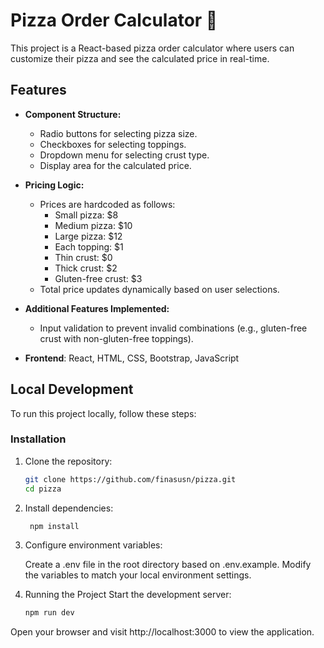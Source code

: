 # Pizza Order Calculator 🍕

This project is a React-based pizza order calculator where users can customize their pizza and see the calculated price in real-time.

## Features

- **Component Structure:**
  - Radio buttons for selecting pizza size.
  - Checkboxes for selecting toppings.
  - Dropdown menu for selecting crust type.
  - Display area for the calculated price.

- **Pricing Logic:**
  - Prices are hardcoded as follows:
    - Small pizza: $8
    - Medium pizza: $10
    - Large pizza: $12
    - Each topping: $1
    - Thin crust: $0
    - Thick crust: $2
    - Gluten-free crust: $3
  - Total price updates dynamically based on user selections.

- **Additional Features Implemented:**
  - Input validation to prevent invalid combinations (e.g., gluten-free crust with non-gluten-free toppings).

- **Frontend**: React, HTML, CSS, Bootstrap, JavaScript

## Local Development

To run this project locally, follow these steps:

### Installation

1. Clone the repository:

   ```bash
   git clone https://github.com/finasusn/pizza.git
   cd pizza
2. Install dependencies:

   ```bash
    npm install

4. Configure environment variables:

    Create a .env file in the root directory based on .env.example.
    Modify the variables to match your local environment settings.

5. Running the Project
Start the development server:

     ```bash
    npm run dev

Open your browser and visit http://localhost:3000 to view the application.

